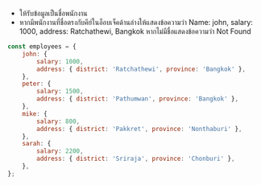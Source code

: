 - ให้รับข้อมูลเป็นชื่อพนักงาน
- หากมีพนักงานที่ชื่อตรงกับคีย์ในอ็อบเจ็คด้านล่างให้แสดงข้อความว่า Name: john, salary: 1000, address: Ratchathewi, Bangkok หากไม่มีชื่อแสดงข้อความว่า Not Found

```js
const employees = {
	john: {
		salary: 1000,
		address: { district: 'Ratchathewi', province: 'Bangkok' },
	},
	peter: {
		salary: 1500,
		address: { district: 'Pathumwan', province: 'Bangkok' },
	},
	mike: {
		salary: 800,
		address: { district: 'Pakkret', province: 'Nonthaburi' },
	},
	sarah: {
		salary: 2200,
		address: { district: 'Sriraja', province: 'Chonburi' },
	},
};
```
